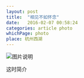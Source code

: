 ```yaml
---
layout: post
title:  "相见不如怀念"
date:   2016-02-07 00:58:24
categories: article photo
whichPage: photo
place: 杭州西湖
---
```


![图片说明][tupian1]


这时简介

[tupian1]: {{site.cloudSrc}}/img/illustration/oceanCaptain.jpg



